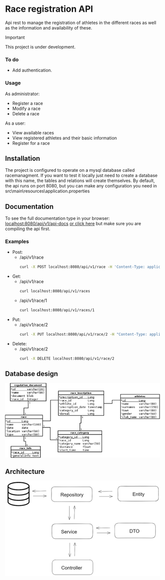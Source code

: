 
# Race registration API
Api rest to manage the registration of athletes in the different races as well as the information and availability of these.

> [!IMPORTANT]
> This project is under development.
### To do
- Add authentication.

### Usage
As administrator:
- Register a race
- Modify a race
- Delete a race

As a user:
- View available races
- View registered athletes and their basic information
- Register for a race


## Installation
The project is configured to operate on a mysql database called racemanagment.
If you want to test it locally just need to create a database with this name, 
the tables and relations will create themselves. By default, the api runs on port 8080, 
but you can make any configuration you need in src\main\resources\application.properties

## Documentation
To see the full documentation type in your browser: [localhost:8080/api/v1/api-docs](http://localhost:8080/api/v1/api-docs) 
[or click here](http://localhost:8080/api/v1/api-docs) but make sure you are compiling the api first.

### Examples

* Post:
  * /api/v1/race
    ```bash
    curl -X POST localhost:8080/api/v1/race -H 'Content-Type: application/json' -d '{"raceName":"Boston Marathon","raceDate":"20/5/2024","raceLocation":"Boston, USA","raceType":"Running"}'
    ```
* Get:
  * /api/v1/race
    ````bash
    curl localhost:8080/api/v1/races
    ````
  * /api/v1/race/1 
    ````bash
    curl localhost:8080/api/v1/races/1
    ````
* Put:
  * /api/v1/race/2 
    ````bash
    curl -X PUT localhost:8080/api/v1/race/2 -H "Content-Type: application/json" -d '{"raceName":"Boston Marathon","raceDate":"5/5/2024","raceLocation":"unknown","raceType":"Running"}'
    ````
* Delete:
  * /api/v1/race/2
    ````bash
    curl -X DELETE localhost:8080/api/v1/race/2
    ````

## Database design

<div class="container">
        <img src="https://github.com/sergiolpzgmz/api-race-registration/blob/master/docs/diagrama.png" alt="UML" width="600em">
</div>

## Architecture

<div class="container">
        <img src="https://github.com/sergiolpzgmz/api-race-registration/blob/master/docs/architecture.png" alt="UML" width="600em">
</div>

